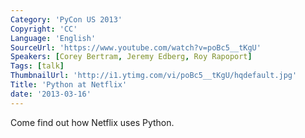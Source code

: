```yaml
---
Category: 'PyCon US 2013'
Copyright: 'CC'
Language: 'English'
SourceUrl: 'https://www.youtube.com/watch?v=poBc5__tKgU'
Speakers: [Corey Bertram, Jeremy Edberg, Roy Rapoport]
Tags: [talk]
ThumbnailUrl: 'http://i1.ytimg.com/vi/poBc5__tKgU/hqdefault.jpg'
Title: 'Python at Netflix'
date: '2013-03-16'
---
```

Come find out how Netflix uses Python.
